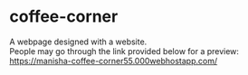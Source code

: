 # coffee-corner
A webpage designed with a website.   
People may go through the link provided below for a preview:      
https://manisha-coffee-corner55.000webhostapp.com/
